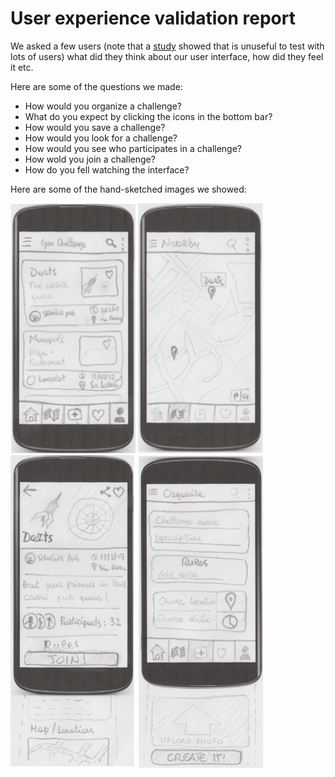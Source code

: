# User experience validation report

We asked a few users (note that a [study](https://www.nngroup.com/articles/why-you-only-need-to-test-with-5-users/) 
showed that is unuseful to test with lots of users) what did they think about our user interface, how did they feel it etc.

Here are some of the questions we made:

- How would you organize a challenge?
- What do you expect by clicking the icons in the bottom bar?
- How would you save a challenge?
- How would you look for a challenge?
- How would you see who participates in a challenge?
- How wold you join a challenge?
- How do you fell watching the interface?

Here are some of the hand-sketched images we showed:

<img src="home_draw.png" alt="Icon" width="200" height="400"/>
<img src="map_draw.png" alt="Icon" width="200" height="400"/>
<img src="challenge_draw.png" alt="Icon" width="200" height="500"/>
<img src="organize_draw.png" alt="Icon" width="200" height="500"/>

